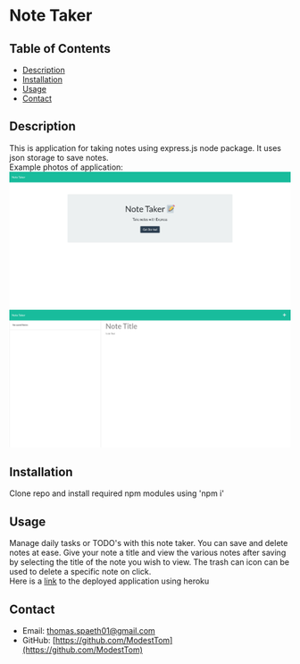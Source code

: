 # Note Taker

  ## Table of Contents ##
  * [Description](#description)
  * [Installation](#installation)
  * [Usage](#usage)
  * [Contact](#contact)

  ## Description ##
  This is application for taking notes using express.js node package. It uses json storage to save notes. \
  Example photos of application:
  ![homepage](./public/assets/images/note-taker-home.png)\
  ![notes-page](./public/assets/images/note-taker-notes.png)

  ## Installation ##
  Clone repo and install required npm modules using 'npm i'

  ## Usage ##
  Manage daily tasks or TODO's with this note taker. You can save and delete notes at ease. Give your note a title and view the various notes after saving by selecting the title of the note you wish to view. The trash can icon can be used to delete a specific note on click. \
  Here is a [link](https://mighty-anchorage-49436.herokuapp.com/) to the deployed application using heroku

  ## Contact ##
  * Email: thomas.spaeth01@gmail.com
  * GitHub: [https://github.com/ModestTom](https://github.com/ModestTom)
